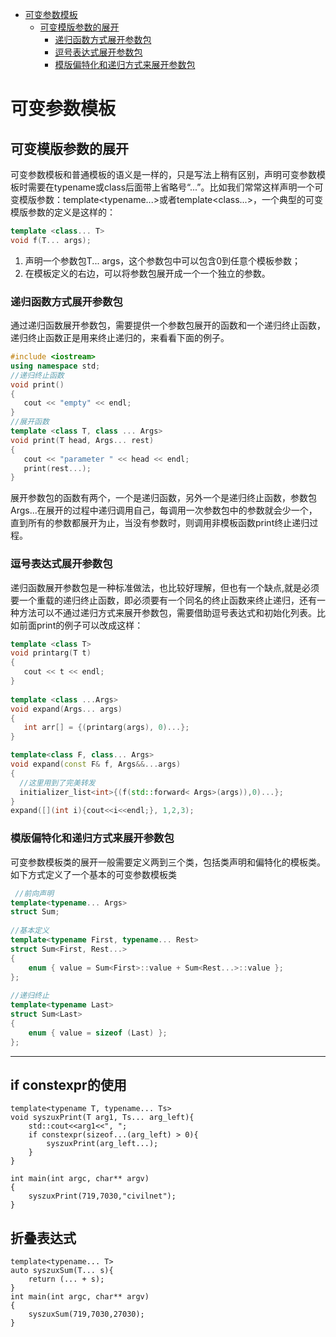 <!-- @import "[TOC]" {cmd="toc" depthFrom=1 depthTo=6 orderedList=false} -->
<!-- code_chunk_output -->
- [可变参数模板](#可变参数模板)
  - [可变模版参数的展开](#可变模版参数的展开)
    - [递归函数方式展开参数包](#递归函数方式展开参数包)
    - [逗号表达式展开参数包](#逗号表达式展开参数包)
    - [模版偏特化和递归方式来展开参数包](#模版偏特化和递归方式来展开参数包)
<!-- /code_chunk_output -->


#  可变参数模板
## 可变模版参数的展开
可变参数模板和普通模板的语义是一样的，只是写法上稍有区别，声明可变参数模板时需要在typename或class后面带上省略号“...”。比如我们常常这样声明一个可变模版参数：template<typename...>或者template<class...>，一个典型的可变模版参数的定义是这样的：
```cpp
template <class... T>
void f(T... args);
```
1. 声明一个参数包T... args，这个参数包中可以包含0到任意个模板参数；
2. 在模板定义的右边，可以将参数包展开成一个一个独立的参数。
 
### 递归函数方式展开参数包
通过递归函数展开参数包，需要提供一个参数包展开的函数和一个递归终止函数，递归终止函数正是用来终止递归的，来看看下面的例子。
```cpp
#include <iostream>
using namespace std;
//递归终止函数
void print()
{
   cout << "empty" << endl;
}
//展开函数
template <class T, class ... Args>
void print(T head, Args... rest)
{
   cout << "parameter " << head << endl;
   print(rest...);
}
```
展开参数包的函数有两个，一个是递归函数，另外一个是递归终止函数，参数包Args...在展开的过程中递归调用自己，每调用一次参数包中的参数就会少一个，直到所有的参数都展开为止，当没有参数时，则调用非模板函数print终止递归过程。

### 逗号表达式展开参数包
递归函数展开参数包是一种标准做法，也比较好理解，但也有一个缺点,就是必须要一个重载的递归终止函数，即必须要有一个同名的终止函数来终止递归，还有一种方法可以不通过递归方式来展开参数包，需要借助逗号表达式和初始化列表。比如前面print的例子可以改成这样：
```cpp
template <class T>
void printarg(T t)
{
   cout << t << endl;
}
 
template <class ...Args>
void expand(Args... args)
{
   int arr[] = {(printarg(args), 0)...};
}
```

```cpp
template<class F, class... Args>
void expand(const F& f, Args&&...args) 
{
  //这里用到了完美转发
  initializer_list<int>{(f(std::forward< Args>(args)),0)...};
}
expand([](int i){cout<<i<<endl;}, 1,2,3);
```
 
### 模版偏特化和递归方式来展开参数包
可变参数模板类的展开一般需要定义两到三个类，包括类声明和偏特化的模板类。如下方式定义了一个基本的可变参数模板类

```cpp
 //前向声明
template<typename... Args>
struct Sum;
 
//基本定义
template<typename First, typename... Rest>
struct Sum<First, Rest...>
{
    enum { value = Sum<First>::value + Sum<Rest...>::value };
};
 
//递归终止
template<typename Last>
struct Sum<Last>
{
    enum { value = sizeof (Last) };
};
```

---
## if constexpr的使用
```cpp{.line-numbers}
template<typename T, typename... Ts>
void syszuxPrint(T arg1, Ts... arg_left){
    std::cout<<arg1<<", ";
    if constexpr(sizeof...(arg_left) > 0){
        syszuxPrint(arg_left...);
    }
}

int main(int argc, char** argv)
{
    syszuxPrint(719,7030,"civilnet");
}
```

## 折叠表达式
```cpp{.line-numbers}
template<typename... T>
auto syszuxSum(T... s){
    return (... + s);
}
int main(int argc, char** argv)
{
    syszuxSum(719,7030,27030);
}
```